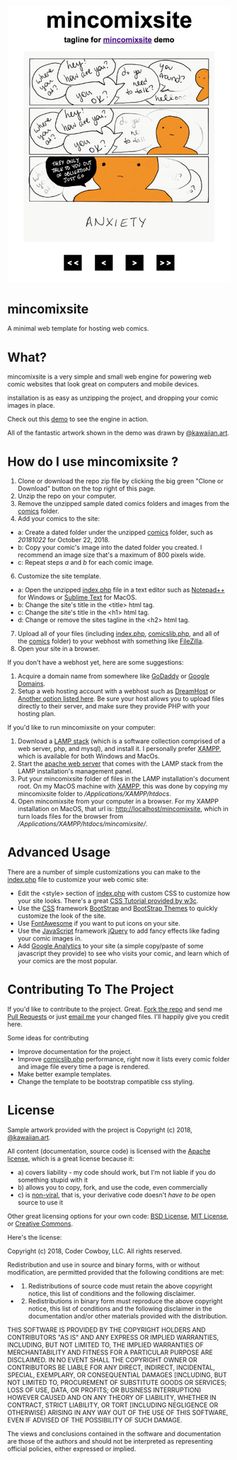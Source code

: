![](screenshot.png)

# mincomixsite

A minimal web template for hosting web comics.

# What? 

mincomixsite is a very simple and small web engine for powering web comic websites that look great on computers and mobile devices.

installation is as easy as unzipping the project, and dropping your comic images in place.

Check out this [demo](http://www.codercowboy.com/mincomixsite) to see the engine in action.

All of the fantastic artwork shown in the demo was drawn by [@kawaiian.art](https://www.instagram.com/kawaiian.art/).

# How do I use mincomixsite ?

 1. Clone or download the repo zip file by clicking the big green "Clone or Download" button on the top right of this page.
 2. Unzip the repo on your computer. 
 3. Remove the unzipped sample dated comics folders and images from the [comics](comics) folder.
 4. Add your comics to the site:
   - a: Create a dated folder under the unzipped [comics](comics) folder, such as *20181022* for October 22, 2018.
   - b: Copy your comic's image into the dated folder you created. I recommend an image size that's a maximum of 800 pixels wide.
   - c: Repeat steps *a* and *b* for each comic image.
 6. Customize the site template.
   - a: Open the unzipped [index.php](index.php) file in a text editor such as [Notepad++](https://notepad-plus-plus.org/) for Windows or [Sublime Text](https://www.sublimetext.com/) for MacOS.
   - b: Change the site's title in the &lt;title&gt; html tag.
   - c: Change the site's title in the &lt;h1&gt; html tag.
   - d: Change or remove the sites tagline in the &lt;h2&gt; html tag.
 7. Upload all of your files (including [index.php](index.php), [comicslib.php](comicslib.php), and all of the [comics](comics) folder) to your webhost with something like [FileZilla](https://filezilla-project.org/).
 8. Open your site in a browser.

If you don't have a webhost yet, here are some suggestions:

 1. Acquire a domain name from somewhere like [GoDaddy](https://www.godaddy.com/) or [Google Domains](https://domains.google/).
 2. Setup a web hosting account with a webhost such as [DreamHost](https://www.dreamhost.com/) or [Another option listed here](https://www.pcmag.com/article2/0,2817,2424725,00.asp). Be sure your host allows you to upload files directly to their server, and make sure they provide PHP with your hosting plan. 

If you'd like to run mincomixsite on your computer:

 1. Download a [LAMP stack](https://en.wikipedia.org/wiki/LAMP_(software_bundle)) (which is a software collection comprised of a web server, php, and mysql), and install it. I personally prefer [XAMPP](https://www.apachefriends.org/index.html), which is available for both Windows and MacOs.
 2. Start the [apache web server](https://httpd.apache.org/) that comes with the LAMP stack from the LAMP installation's management panel.
 3. Put your mincomixsite folder of files in the LAMP installation's document root. On my MacOS machine with [XAMPP](https://www.apachefriends.org/index.html), this was done by copying my mincomixsite folder to */Applications/XAMPP/htdocs*.
 4. Open mincomixsite from your computer in a browser. For my XAMPP installation on MacOS, that url is: [http://localhost/mincomixsite](http://localhost/mincomixsite), which in turn loads files for the browser from */Applications/XAMPP/htdocs/mincomixsite/*.

# Advanced Usage

There are a number of simple customizations you can make to the [index.php](index.php) file to customize your web comic site:

 * Edit the &lt;style&gt; section of [index.php](index.php) with custom CSS to customize how your site looks. There's a great [CSS Tutorial provided by w3c](https://www.w3schools.com/css/).
 * Use the [CSS](https://www.w3schools.com/css/) framework [BootStrap](https://getbootstrap.com/) and [BootStrap Themes](https://themes.getbootstrap.com/) to quickly customize the look of the site.
 * Use [FontAwesome](https://fontawesome.com/) if you want to put icons on your site.
 * Use the [JavaScript](https://www.w3schools.com/js/default.asp) framework [jQuery](https://jquery.com/) to add fancy effects like fading your comic images in.
 * Add [Google Analytics](https://analytics.google.com/analytics/web/) to your site (a simple copy/paste of some javascript they provide) to see who visits your comic, and learn which of your comics are the most popular.

# Contributing To The Project

If you'd like to contribute to the project. Great. [Fork the repo](https://help.github.com/articles/fork-a-repo/) and send me [Pull Requests](https://help.github.com/articles/about-pull-requests/) or just [email me](jason@onejasonforsale.com) your changed files. I'll happily give you credit here.

Some ideas for contributing

  * Improve documentation for the project.
  * Improve [comicslib.php](comicslib.php) performance, right now it lists every comic folder and image file every time a page is rendered.
  * Make better example templates.
  * Change the template to be bootstrap compatible css styling.

# License

Sample artwork provided with the project is Copyright (c) 2018, [@kawaiian.art](https://www.instagram.com/kawaiian.art/).

All content (documentation, source code) is licensed with the [Apache license](http://en.wikipedia.org/wiki/Apache_license), which is a great license because it:

* a) covers liability - my code should work, but I'm not liable if you do something stupid with it
* b) allows you to copy, fork, and use the code, even commercially
* c) is [non-viral](http://en.wikipedia.org/wiki/Viral_license), that is, your derivative code doesn't *have to be* open source to use it

Other great licensing options for your own code: [BSD License](https://en.wikipedia.org/wiki/BSD_licenses), [MIT License](https://en.wikipedia.org/wiki/MIT_License), or [Creative Commons](https://en.wikipedia.org/wiki/Creative_Commons_license).

Here's the license:

Copyright (c) 2018, Coder Cowboy, LLC. All rights reserved.

Redistribution and use in source and binary forms, with or without
modification, are permitted provided that the following conditions are met:

* 1. Redistributions of source code must retain the above copyright notice, this
list of conditions and the following disclaimer.

* 2. Redistributions in binary form must reproduce the above copyright notice,
this list of conditions and the following disclaimer in the documentation
and/or other materials provided with the distribution.
  
THIS SOFTWARE IS PROVIDED BY THE COPYRIGHT HOLDERS AND CONTRIBUTORS "AS IS" AND
ANY EXPRESS OR IMPLIED WARRANTIES, INCLUDING, BUT NOT LIMITED TO, THE IMPLIED
WARRANTIES OF MERCHANTABILITY AND FITNESS FOR A PARTICULAR PURPOSE ARE
DISCLAIMED. IN NO EVENT SHALL THE COPYRIGHT OWNER OR CONTRIBUTORS BE LIABLE FOR
ANY DIRECT, INDIRECT, INCIDENTAL, SPECIAL, EXEMPLARY, OR CONSEQUENTIAL DAMAGES
[INCLUDING, BUT NOT LIMITED TO, PROCUREMENT OF SUBSTITUTE GOODS OR SERVICES;
LOSS OF USE, DATA, OR PROFITS; OR BUSINESS INTERRUPTION) HOWEVER CAUSED AND
ON ANY THEORY OF LIABILITY, WHETHER IN CONTRACT, STRICT LIABILITY, OR TORT
[INCLUDING NEGLIGENCE OR OTHERWISE) ARISING IN ANY WAY OUT OF THE USE OF THIS
SOFTWARE, EVEN IF ADVISED OF THE POSSIBILITY OF SUCH DAMAGE.
  
The views and conclusions contained in the software and documentation are those
of the authors and should not be interpreted as representing official policies,
either expressed or implied.

